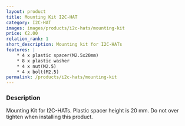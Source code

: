 ```yaml
---
layout: product
title: Mounting Kit I2C-HAT
category: I2C-HAT
images: images/products/i2c-hats/mounting-kit
price: €2.00
relation_rank: 1
short_description: Mounting kit for I2C-HATs
features: |
    * 4 x plastic spacer(M2.5x20mm)
    * 8 x plastic washer
    * 4 x nut(M2.5)
    * 4 x bolt(M2.5)
permalink: /products/i2c-hats/mounting-kit
---
```



### Description

Mounting Kit for I2C-HATs. Plastic spacer height is 20 mm.
Do not over tighten when installing this product.